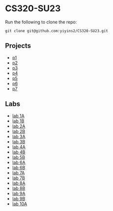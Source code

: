 # CS320-SU23

Run the following to clone the repo:
```
git clone git@github.com:yiyins2/CS320-SU23.git
```

## Projects 
* [p1](./p1)
* [p2](./p2)
* [p3](./p3)
* [p4](./p4)
* [p5](./p5)
* [p6](./p6)
* [p7](./p7)

## Labs 
* [lab 1A](./labs/lab1A.md)
* [lab 1B](./labs/lab1B.md)
* [lab 2A](./labs/lab2A.md)
* [lab 2B](./labs/lab2B.md)
* [lab 3A](./labs/lab3A.md)
* [lab 3B](./labs/lab3B.md)
* [lab 4A](./labs/lab4A.md)
* [lab 4B](./labs/lab4B.md)
* [lab 5B](./labs/lab5B.md)
* [lab 6A](./labs/lab6A.md)
* [lab 6B](./labs/lab6B.md)
* [lab 7A](./labs/lab7A.md)
* [lab 7B](./labs/lab7B.md)
* [lab 8A](./labs/lab8A.md)
* [lab 8B](./labs/lab8B.md)
* [lab 9A](./labs/lab9A.md)
* [lab 9B](./labs/lab9B.md)
* [lab 10A](./labs/lab10A.md)

